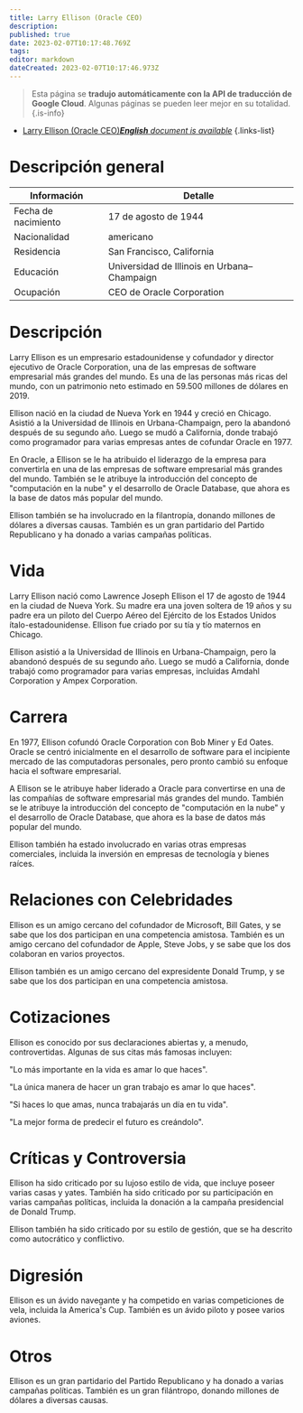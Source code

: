 ```yaml
---
title: Larry Ellison (Oracle CEO)
description: 
published: true
date: 2023-02-07T10:17:48.769Z
tags: 
editor: markdown
dateCreated: 2023-02-07T10:17:46.973Z
---
```


> Esta página se **tradujo automáticamente con la API de traducción de Google Cloud**.
Algunas páginas se pueden leer mejor en su totalidad.{.is-info}



- [Larry Ellison (Oracle CEO)***English** document is available*](/en/Knowledge-base/Dictionary/Person/larry-ellison-oracle-ceo)
{.links-list}


# Descripción general

| Información | Detalle |
| ----------- | ------ |
| Fecha de nacimiento | 17 de agosto de 1944 |
| Nacionalidad | americano |
| Residencia | San Francisco, California |
| Educación | Universidad de Illinois en Urbana–Champaign |
| Ocupación | CEO de Oracle Corporation |

# Descripción

Larry Ellison es un empresario estadounidense y cofundador y director ejecutivo de Oracle Corporation, una de las empresas de software empresarial más grandes del mundo. Es una de las personas más ricas del mundo, con un patrimonio neto estimado en 59.500 millones de dólares en 2019.

Ellison nació en la ciudad de Nueva York en 1944 y creció en Chicago. Asistió a la Universidad de Illinois en Urbana-Champaign, pero la abandonó después de su segundo año. Luego se mudó a California, donde trabajó como programador para varias empresas antes de cofundar Oracle en 1977.

En Oracle, a Ellison se le ha atribuido el liderazgo de la empresa para convertirla en una de las empresas de software empresarial más grandes del mundo. También se le atribuye la introducción del concepto de "computación en la nube" y el desarrollo de Oracle Database, que ahora es la base de datos más popular del mundo.

Ellison también se ha involucrado en la filantropía, donando millones de dólares a diversas causas. También es un gran partidario del Partido Republicano y ha donado a varias campañas políticas.

# Vida

Larry Ellison nació como Lawrence Joseph Ellison el 17 de agosto de 1944 en la ciudad de Nueva York. Su madre era una joven soltera de 19 años y su padre era un piloto del Cuerpo Aéreo del Ejército de los Estados Unidos ítalo-estadounidense. Ellison fue criado por su tía y tío maternos en Chicago.

Ellison asistió a la Universidad de Illinois en Urbana-Champaign, pero la abandonó después de su segundo año. Luego se mudó a California, donde trabajó como programador para varias empresas, incluidas Amdahl Corporation y Ampex Corporation.

# Carrera

En 1977, Ellison cofundó Oracle Corporation con Bob Miner y Ed Oates. Oracle se centró inicialmente en el desarrollo de software para el incipiente mercado de las computadoras personales, pero pronto cambió su enfoque hacia el software empresarial.

A Ellison se le atribuye haber liderado a Oracle para convertirse en una de las compañías de software empresarial más grandes del mundo. También se le atribuye la introducción del concepto de "computación en la nube" y el desarrollo de Oracle Database, que ahora es la base de datos más popular del mundo.

Ellison también ha estado involucrado en varias otras empresas comerciales, incluida la inversión en empresas de tecnología y bienes raíces.

# Relaciones con Celebridades

Ellison es un amigo cercano del cofundador de Microsoft, Bill Gates, y se sabe que los dos participan en una competencia amistosa. También es un amigo cercano del cofundador de Apple, Steve Jobs, y se sabe que los dos colaboran en varios proyectos.

Ellison también es un amigo cercano del expresidente Donald Trump, y se sabe que los dos participan en una competencia amistosa.

# Cotizaciones

Ellison es conocido por sus declaraciones abiertas y, a menudo, controvertidas. Algunas de sus citas más famosas incluyen:

"Lo más importante en la vida es amar lo que haces".

"La única manera de hacer un gran trabajo es amar lo que haces".

"Si haces lo que amas, nunca trabajarás un día en tu vida".

"La mejor forma de predecir el futuro es creándolo".

# Críticas y Controversia

Ellison ha sido criticado por su lujoso estilo de vida, que incluye poseer varias casas y yates. También ha sido criticado por su participación en varias campañas políticas, incluida la donación a la campaña presidencial de Donald Trump.

Ellison también ha sido criticado por su estilo de gestión, que se ha descrito como autocrático y conflictivo.

# Digresión

Ellison es un ávido navegante y ha competido en varias competiciones de vela, incluida la America's Cup. También es un ávido piloto y posee varios aviones.

# Otros

Ellison es un gran partidario del Partido Republicano y ha donado a varias campañas políticas. También es un gran filántropo, donando millones de dólares a diversas causas.